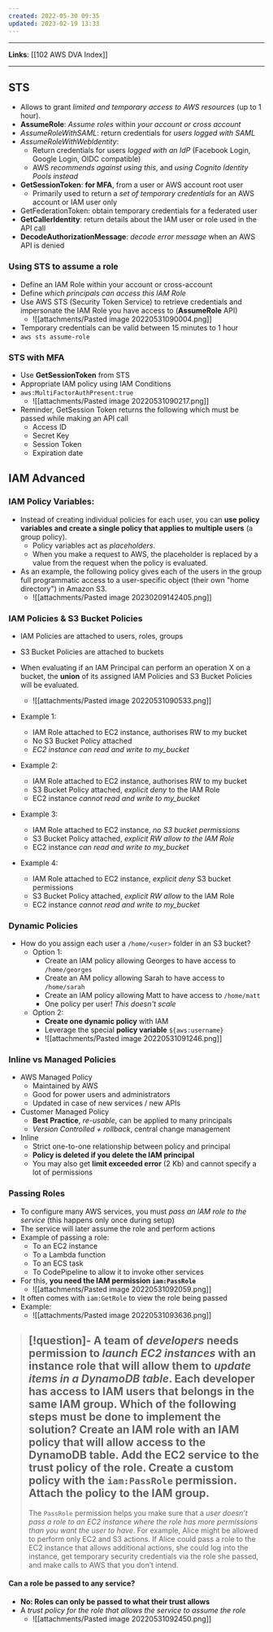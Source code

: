 ```yaml
---
created: 2022-05-30 09:35
updated: 2023-02-19 13:33
---
```

---
**Links**: [[102 AWS DVA Index]]

---
## STS
- Allows to grant *limited and temporary access to AWS resources* (up to 1 hour).
- **AssumeRole**: *Assume roles* within *your account or cross account*
- *AssumeRoleWithSAML*: return credentials for *users logged with SAML*
- *AssumeRoleWithWebldentity*: 
	- Return credentials for users *logged with an IdP* (Facebook Login, Google Login, OIDC compatible)
	- AWS *recommends against using this*, and *using Cognito Identity Pools instead*
- **GetSessionToken**: **for MFA**, from a user or AWS account root user
	- Primarily used to return a *set of temporary credentials* for an AWS account or IAM user only
- GetFederationToken: obtain temporary credentials for a federated user
- **GetCallerldentity**: return details about the IAM user or role used in the API call
- **DecodeAuthorizationMessage**: *decode error message* when an AWS API is denied

### Using STS to assume a role
- Define an IAM Role within your account or cross-account
- Define *which principals can access this lAM Role*
- Use AWS STS (Security Token Service) to retrieve credentials and impersonate the IAM Role you have access to (**AssumeRole** API)
	- ![[attachments/Pasted image 20220531090004.png]]
- Temporary credentials can be valid between 15 minutes to 1 hour
- `aws sts assume-role`

### STS with MFA
- Use **GetSessionToken** from STS 
- Appropriate IAM policy using IAM Conditions 
- `aws:MultiFactorAuthPresent:true`
	- ![[attachments/Pasted image 20220531090217.png]]
- Reminder, GetSession Token returns the following which must be passed while making an API call
	- Access ID
	- Secret Key
	- Session Token
	- Expiration date

## IAM Advanced
### IAM Policy Variables:
- Instead of creating individual policies for each user, you can **use policy variables and create a single policy that applies to multiple users** (a group policy). 
	- Policy variables act as *placeholders*. 
	- When you make a request to AWS, the placeholder is replaced by a value from the request when the policy is evaluated.
- As an example, the following policy gives each of the users in the group full programmatic access to a user-specific object (their own "home directory") in Amazon S3.
	- ![[attachments/Pasted image 20230209142405.png]]

### IAM Policies & S3 Bucket Policies
- IAM Policies are attached to users, roles, groups
- S3 Bucket Policies are attached to buckets
- When evaluating if an IAM Principal can perform an operation X on a bucket, the **union** of its assigned lAM Policies and S3 Bucket Policies will be evaluated.
	- ![[attachments/Pasted image 20220531090533.png]]

- Example 1:
	- IAM Role attached to EC2 instance, authorises RW to my bucket
	- No S3 Bucket Policy attached
	- *EC2 instance can read and write to my_bucket*
- Example 2:
	- IAM Role attached to EC2 instance, authorises RW to my bucket
	- S3 Bucket Policy attached, *explicit deny* to the IAM Role
	- EC2 instance *cannot read and write to my_bucket*
- Example 3:
	- IAM Role attached to EC2 instance, *no S3 bucket permissions*
	- S3 Bucket Policy attached, *explicit RW allow to the lAM Role*
	- EC2 instance *can read and write to my_bucket*
- Example 4:
	- IAM Role attached to EC2 instance, *explicit deny* S3 bucket permissions
	- S3 Bucket Policy attached, *explicit RW allow* to the lAM Role
	- EC2 instance *cannot read and write to my_bucket*

### Dynamic Policies
- How do you assign each user a `/home/<user>` folder in an S3 bucket?
	- Option 1:
		- Create an IAM policy allowing Georges to have access to `/home/georges`
		- Create an AM policy allowing Sarah to have access to `/home/sarah`
		- Create an lAM policy allowing Matt to have access to `/home/matt`
		- One policy per user! *This doesn't scale*
	- Option 2:
		- **Create one dynamic policy** with IAM
		- Leverage the special **policy variable** `${aws:username}`
		- ![[attachments/Pasted image 20220531091246.png]]

### Inline vs Managed Policies
- AWS Managed Policy
	- Maintained by AWS
	- Good for power users and administrators
	- Updated in case of new services / new APIs
- Customer Managed Policy
	- **Best Practice**, *re-usable*, can be applied to many principals
	- *Version Controlled + rollback*, central change management
- Inline
	- Strict one-to-one relationship between policy and principal
	- **Policy is deleted if you delete the lAM principal**
	- You may also get **limit exceeded error** (2 Kb) and cannot specify a lot of permissions

### Passing Roles
- To configure many AWS services, you must *pass an lAM role to the service* (this happens only once during setup)
- The service will later assume the role and perform actions
- Example of passing a role:
	- To an EC2 instance
	- To a Lambda function
	- To an ECS task
	- To CodePipeline to allow it to invoke other services
- For this, **you need the lAM permission `iam:PassRole`**
	- ![[attachments/Pasted image 20220531092059.png]]
- It often comes with `iam:GetRole` to view the role being passed
- Example:
	- ![[attachments/Pasted image 20220531093636.png]]

> [!question]- A team of *developers* needs permission to *launch EC2 instances* with an instance role that will allow them to *update items in a DynamoDB table*. Each developer has access to IAM users that belongs in the same IAM group. Which of the following steps must be done to implement the solution?
> Create an IAM role with an IAM policy that will allow access to the DynamoDB table. Add the EC2 service to the trust policy of the role. Create a custom policy with the `iam:PassRole` permission. Attach the policy to the IAM group.
> ---
> The `PassRole` permission helps you make sure that a *user doesn’t pass a role to an EC2 instance where the role has more permissions than you want the user to have*. 
> For example, Alice might be allowed to perform only EC2 and S3 actions. If Alice could pass a role to the EC2 instance that allows additional actions, she could log into the instance, get temporary security credentials via the role she passed, and make calls to AWS that you don’t intend.

#### Can a role be passed to any service?
- **No: Roles can only be passed to what their trust allows**
- A *trust policy for the role that allows the service to assume the role*
	- ![[attachments/Pasted image 20220531092450.png]]


